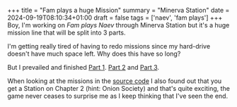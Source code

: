 +++
title = "Fam plays a huge Mission"
summary = "Minerva Station"
date = 2024-09-19T08:10:34+01:00
draft = false
tags = ['naev', 'fam plays']
+++
Boy, I'm working on *Fam plays Naev* through Minerva Station but it's a huge mission line that will be split into 3 parts.

I'm getting really tired of having to redo missions since my hard-drive doesn't have much space left. Why does this have so long?

But I prevailed and finished [Part 1](https://www.youtube.com/watch?v=mY1b0gUF7rA&list=PLoa8A9b-8ZhFvQz0Lh-c6-4tFGsBeVg7z&index=9). [Part 2](https://www.youtube.com/watch?v=hN2xnSFrLKs&list=PLoa8A9b-8ZhFvQz0Lh-c6-4tFGsBeVg7z&index=10) and [Part 3](https://www.youtube.com/watch?v=S7a6O0XjD4g&list=PLoa8A9b-8ZhFvQz0Lh-c6-4tFGsBeVg7z&index=11).

When looking at the missions in the [source code](https://github.com/naev/naev) I also found out that you get a Station on Chapter 2 (hint: Onion Society) and that's quite exciting, the game never ceases to surprise me as I keep thinking that I've seen the end.
